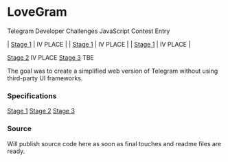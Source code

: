 # LoveGram

Telegram Developer Challenges JavaScript Contest Entry

|  [Stage 1](https://entry1088-jsround1.usercontent.dev/)   |  IV PLACE |
|  [Stage 1](https://entry1088-jsround1.usercontent.dev/)   |  IV PLACE |
|  [Stage 1](https://entry1088-jsround1.usercontent.dev/)   |  IV PLACE |


[Stage 2](https://entry1289-jsround2.usercontent.dev/) IV PLACE
[Stage 3](https://entry1413-jsround3.usercontent.dev/) TBE

The goal was to create a simplified web version of Telegram without using third-party UI frameworks.

### Specifications

[Stage 1](https://t.me/contest/118)
[Stage 2](https://t.me/contest/152)
[Stage 3](https://t.me/contest/177)

### Source

Will publish source code here as soon as final touches and readme files are ready.
